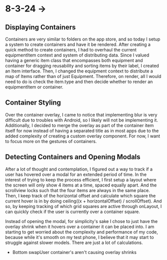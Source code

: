 # 8-3-24 -> 
## Displaying Containers
Containers are very similar to folders on the app store, and so today I setup a system to create containers and have it be rendered. After creating a quick method to create containers, I had to overhaul the current equipmentItem context and system of distributing data. Since I valued having a generic item class that encompasses both equipment and container for dragging reusability and sorting items by their label, I created an Item interface. Then, I changed the equipment context to distribute a map of Items rather than of just Equipment. Therefore, on render, all I would need to do is check the item.type and then decide whether to render an equipmentItem or container. 

## Container Styling
Over the container overlay, I came to notice that implementing blur is very difficult due to troubles with Android, so I likely will not be implementing it. Additionally, I decided to merge the overlay as part of the container item itself for now instead of having a separated title as in most apps due to the added complexity of creating a custom overlay component. For now, I want to focus more on the gestures of containers.

## Detecting Containers and Opening Modals
After a lot of thought and contemplation, I figured out a way to track if a user has hovered over a modal for an extended period of time. In the interest of trying to keep the process efficient, I first setup a layout where the screen will only show 4 items at a time, spaced equally apart. And the scrollview locks such that the four items are always in the same place. Then, I keep track of the horizontal offset and calculate which square the current hover is in by doing ceiling((x + horizontalOffset) / scrollOffset). And so, by keeping tracking of which grid squares are active through onLayout, I can quickly check if the user is currently over a container square.

Instead of opening the modal, for simplicity's sake I chose to just have the overlay shrink when it hovers over a container it can be placed into. I am starting to get worried about the complexity and performance of my code, because while it's smooth on my test phone, I believe that it may start to struggle against slower models. There are just a lot of calculations. 

- Bottom swapUser container's aren't causing overlay shrinks
